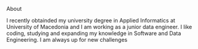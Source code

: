 About

  I recently obtainded my university degree in Applied Informatics at University of Macedonia and I am working as a junior data engineer. 
  I like coding, studying and expanding my knowledge in Software and Data Engineering. I am always up for new challenges

<!---
nektariosgerontzos/nektariosgerontzos is a ✨ special ✨ repository because its `README.md` (this file) appears on your GitHub profile.
You can click the Preview link to take a look at your changes.
--->
